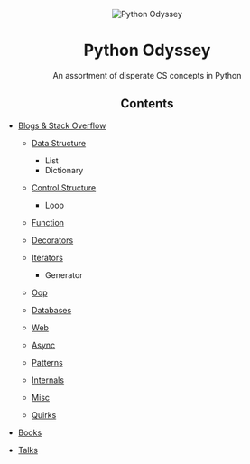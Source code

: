 
<p align="center">
 <img src="https://i.imgur.com/rSyq3MW.png" alt="Python Odyssey"></a>
</p>

<h1 align="center">Python Odyssey</h1>
<p align="center">An assortment of disperate CS concepts in Python</p>


<h2 align="center"> Contents </h2>

* [Blogs & Stack Overflow](../blob/master/docs/blogs-and-stack-overflow.md)

    - [Data Structure](../blob/master/docs/blogs-and-stack-overflow.md/#data-structure)

        - List
        - Dictionary

    - [Control Structure](../blob/master/docs/blogs-and-stack-overflow.md/#data-structure/#control-structure)
        - Loop

    - [Function](../blob/master/docs/blogs-and-stack-overflow.md/#data-structure/#function)

    - [Decorators](../blob/master/docs/blogs-and-stack-overflow.md/#data-structure/#decorators)

    - [Iterators](../blob/master/docs/blogs-and-stack-overflow.md/#data-structure/#iterators)
        - Generator

    - [Oop](../blob/master/docs/blogs-and-stack-overflow.md/#data-structure/#oop)

    - [Databases](../blob/master/docs/blogs-and-stack-overflow.md/#data-structure/#databases)

    - [Web](../blob/master/docs/blogs-and-stack-overflow.md/#data-structure/#web)

    - [Async](../blob/master/docs/blogs-and-stack-overflow.md/#data-structure/#async)

    - [Patterns](../blob/master/docs/blogs-and-stack-overflow.md/#data-structure/#patterns)

    - [Internals](../blob/master/docs/blogs-and-stack-overflow.md/#data-structure/#internals)

    - [Misc](../blob/master/docs/blogs-and-stack-overflow.md/#data-structure/#misc)

    - [Quirks](../blob/master/docs/blogs-and-stack-overflow.md/#data-structure/#quirks)

* [Books](../blob/master/docs/books.md)
* [Talks](../blob/master/docs/talks.md)
